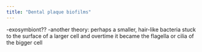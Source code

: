 ```yaml
---
title: "Dental plaque biofilms"
---
```

-exosymbiont??
-another theory: perhaps a smaller, hair-like bacteria stuck to the surface of a larger cell and overtime it became the flagella or cilia of the bigger cell

